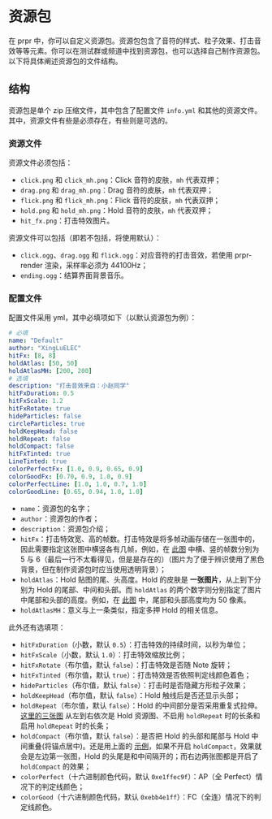 # 资源包

在 prpr 中，你可以自定义资源包。资源包包含了音符的样式、粒子效果、打击音效等等元素。你可以在测试群或频道中找到资源包，也可以选择自己制作资源包。以下将具体阐述资源包的文件结构。

## 结构

资源包是单个 zip 压缩文件，其中包含了配置文件 `info.yml` 和其他的资源文件。其中，资源文件有些是必须存在，有些则是可选的。

### 资源文件

资源文件必须包括：

- `click.png` 和 `click_mh.png`：Click 音符的皮肤，`mh` 代表双押；
- `drag.png` 和 `drag_mh.png`：Drag 音符的皮肤，`mh` 代表双押；
- `flick.png` 和 `flick_mh.png`：Flick 音符的皮肤，`mh` 代表双押；
- `hold.png` 和 `hold_mh.png`：Hold 音符的皮肤，`mh` 代表双押；
- `hit_fx.png`：打击特效图片。

资源文件可以包括（即若不包括，将使用默认）：

- `click.ogg`、`drag.ogg` 和 `flick.ogg`：对应音符的打击音效，若使用 prpr-render 渲染，采样率必须为 44100Hz；
- `ending.ogg`：结算界面背景音乐。

### 配置文件

配置文件采用 yml，其中必填项如下（以默认资源包为例）：

```yml
# 必填
name: "Default"
author: "XingLuELEC"
hitFx: [8, 8]
holdAtlas: [50, 50]
holdAtlasMH: [200, 200]
# 选填
description: "打击音效来自：小赵同学"
hitFxDuration: 0.5
hitFxScale: 1.2
hitFxRotate: true
hideParticles: false
circleParticles: true
holdKeepHead: false
holdRepeat: false
holdCompact: false
hitFxTinted: true
LineTinted: true
colorPerfectFx: [1.0, 0.9, 0.65, 0.9]
colorGoodFx: [0.70, 0.9, 1.0, 0.9]
colorPerfectLine: [1.0, 1.0, 0.7, 1.0]
colorGoodLine: [0.65, 0.94, 1.0, 1.0]
```

- `name`：资源包的名字；
- `author`：资源包的作者；
- `description`：资源包介绍；
- `hitFx`：打击特效宽、高的帧数。打击特效是将多帧动画存储在一张图中的，因此需要指定这张图中横竖各有几帧，例如，在 [此图](image/hit_fx.jpg) 中横、竖的帧数分别为 5 与 6（最后一行不太看得见，但是是存在的）（图片为了便于辨识使用了黑色背景，但在制作资源包时应当使用透明背景）；
- `holdAtlas`：Hold 贴图的尾、头高度。Hold 的皮肤是 **一张图片**，从上到下分别为 Hold 的尾部、中间和头部。而 `holdAtlas` 的两个数字则分别指定了图片中尾部和头部的高度。例如，在 [此图](image/hold.png) 中，尾部和头部高度均为 50 像素。
- `holdAtlasMH`：意义与上一条类似，指定多押 Hold 的相关信息。

此外还有选填项：

- `hitFxDuration`（小数，默认 `0.5`）：打击特效的持续时间，以秒为单位；
- `hitFxScale`（小数，默认 `1.0`）：打击特效缩放比例；
- `hitFxRotate`（布尔值，默认 `false`）：打击特效是否随 Note 旋转；
- `hitFxTinted`（布尔值，默认 `true`）：打击特效是否依照判定线颜色着色；
- `hideParticles`（布尔值，默认 `false`）：打击时是否隐藏方形粒子效果；
- `holdKeepHead`（布尔值，默认 `false`）：Hold 触线后是否还显示头部；
- `holdRepeat`（布尔值，默认 `false`）：Hold 的中间部分是否采用重复式拉伸。[这里的三张图](image/hold_repeat.jpg) 从左到右依次是 Hold 资源图、不启用 `holdRepeat` 时的长条和启用 `holdRepeat` 时的长条；
- `holdCompact`（布尔值，默认 `false`）：是否把 Hold 的头部和尾部与 Hold 中间重叠(将锚点居中)。还是用上面的 [示例](image/hold_repeat.jpg)，如果不开启 `holdCompact`，效果就会是左边第一张图，Hold 的头尾是和中间隔开的；而右边两张图都是开启了 `holdCompact` 的效果；
- `colorPerfect`（十六进制颜色代码，默认 `0xe1ffec9f`）：AP（全 Perfect）情况下的判定线颜色；
- `colorGood`（十六进制颜色代码，默认 `0xebb4e1ff`）：FC（全连）情况下的判定线颜色。
